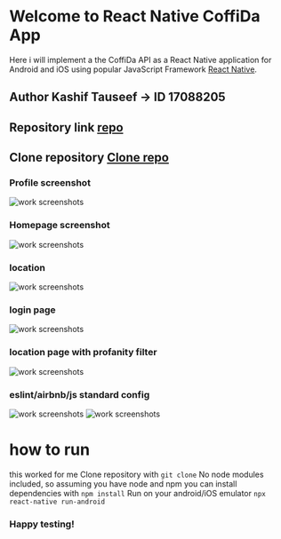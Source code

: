 # Welcome to React Native CoffiDa App

Here i will implement a the CoffiDa API as a React Native application for Android and iOS using popular JavaScript Framework [React Native](https://reactnative.dev/ "React Native").

## Author Kashif Tauseef -> ID 17088205

## Repository link [repo](https://github.com/kashif-js/ReactNativeApp-CoffiDa "repo")

## Clone repository [Clone repo](https://github.com/kashif-js/ReactNativeApp-CoffiDa.git "Clone repo")

### Profile screenshot

<img src="https://github.com/kashif-js/ReactNativeApp-CoffiDa/media/profile.png" alt="work screenshots" >

### Homepage screenshot

<img src="https://github.com/kashif-js/ReactNativeApp-CoffiDa/media/home.png" alt="work screenshots" >

### location

<img src="https://github.com/kashif-js/ReactNativeApp-CoffiDa/media/location.png" alt="work screenshots" >

### login page

<img src="https://github.com/kashif-js/ReactNativeApp-CoffiDa/media/login.png" alt="work screenshots" >

### location page with profanity filter

<img src="https://github.com/kashif-js/ReactNativeApp-CoffiDa/media/reviews.png" alt="work screenshots" >

### eslint/airbnb/js standard config

<img src="https://github.com/kashif-js/ReactNativeApp-CoffiDa/media/config.png" alt="work screenshots" >
<img src="https://github.com/kashif-js/ReactNativeApp-CoffiDa/media/standard.png" alt="work screenshots" >

# how to run
this worked for me
Clone repository with `git clone`
No node modules included, so assuming you have node and npm you can install dependencies with `npm install` 
Run on your android/iOS emulator `npx react-native run-android`

### Happy testing!
